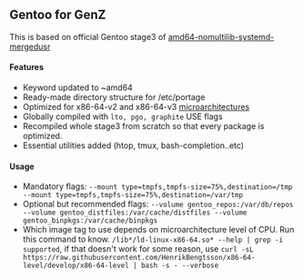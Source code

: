 ## Gentoo for GenZ
This is based on official Gentoo stage3 of [amd64-nomultilib-systemd-mergedusr](https://bouncer.gentoo.org/fetch/root/all/releases/amd64//autobuilds/latest-stage3-amd64-nomultilib-systemd-mergedusr.txt)

#### Features
* Keyword updated to ~amd64
* Ready-made directory structure for /etc/portage
* Optimized for x86-64-v2  and x86-64-v3 [microarchitectures](https://en.wikipedia.org/wiki/X86-64#Microarchitecture_levels)
* Globally compiled with ```lto, pgo, graphite``` USE flags
* Recompiled whole stage3 from scratch so that every package is optimized.
* Essential utilities added (htop, tmux, bash-completion..etc)

#### Usage
* Mandatory flags: `--mount type=tmpfs,tmpfs-size=75%,destination=/tmp --mount type=tmpfs,tmpfs-size=75%,destination=/var/tmp`
* Optional but recommended flags: `--volume gentoo_repos:/var/db/repos --volume gentoo_distfiles:/var/cache/distfiles --volume gentoo_binpkgs:/var/cache/binpkgs`
* Which image tag to use depends on microarchitecture level of CPU. Run this command to know. `/lib*/ld-linux-x86-64.so* --help | grep -i supported`, if that doesn't work for some reason, use `curl -sL https://raw.githubusercontent.com/HenrikBengtsson/x86-64-level/develop/x86-64-level | bash -s - --verbose`

